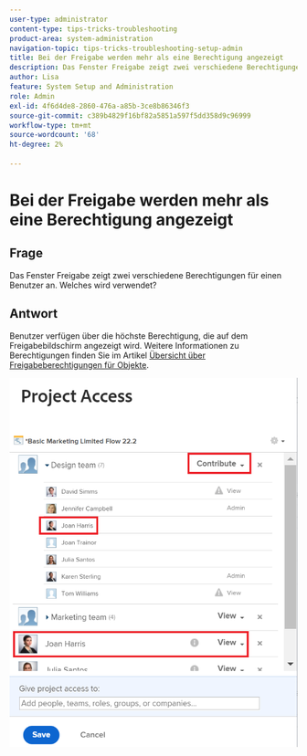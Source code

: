 ```yaml
---
user-type: administrator
content-type: tips-tricks-troubleshooting
product-area: system-administration
navigation-topic: tips-tricks-troubleshooting-setup-admin
title: Bei der Freigabe werden mehr als eine Berechtigung angezeigt
description: Das Fenster Freigabe zeigt zwei verschiedene Berechtigungen für einen Benutzer an. Welches wird verwendet?
author: Lisa
feature: System Setup and Administration
role: Admin
exl-id: 4f6d4de8-2860-476a-a85b-3ce8b86346f3
source-git-commit: c389b4829f16bf82a5851a597f5dd358d9c96999
workflow-type: tm+mt
source-wordcount: '68'
ht-degree: 2%

---
```


# Bei der Freigabe werden mehr als eine Berechtigung angezeigt

## Frage

Das Fenster Freigabe zeigt zwei verschiedene Berechtigungen für einen Benutzer an. Welches wird verwendet?

## Antwort

Benutzer verfügen über die höchste Berechtigung, die auf dem Freigabebildschirm angezeigt wird. Weitere Informationen zu Berechtigungen finden Sie im Artikel [Übersicht über Freigabeberechtigungen für Objekte](../../workfront-basics/grant-and-request-access-to-objects/sharing-permissions-on-objects-overview.md).

![](assets/screen-shot-2014-03-19-at-3.36.28-pm-350x403.png)

